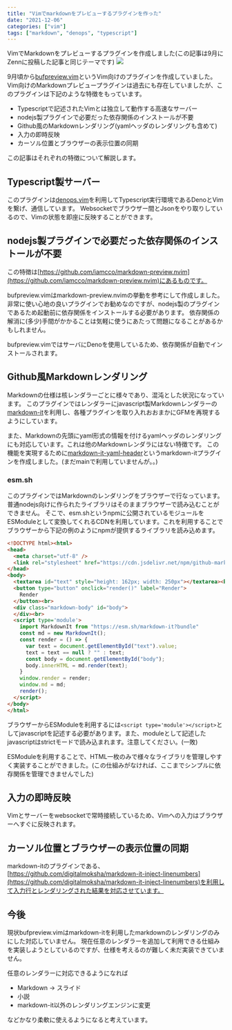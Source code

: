 ```yaml
---
title: "Vimでmarkdownをプレビューするプラグインを作った"
date: "2021-12-06"
categories: ["vim"]
tags: ["markdown", "denops", "typescript"]
---
```


VimでMarkdownをプレビューするプラグインを作成しました(この記事は9月にZennに投稿した記事と同じテーマです)
![](https://user-images.githubusercontent.com/45391880/134791644-5f69ee3e-a6ab-4d24-878b-7131dc9a3f4c.gif)

9月頃から[bufpreview.vim](https://github.com/kat0h/bufpreview.vim)というVim向けのプラグインを作成していました。
Vim向けのMarkdownプレビュープラグインは過去にも存在していましたが、このプラグインは下記のような特徴をもっています。

- Typescriptで記述されたVimとは独立して動作する高速なサーバー
- nodejs製プラグインで必要だった依存関係のインストールが不要
- Github風のMarkdownレンダリング(yamlヘッダのレンダリングも含めて)
- 入力の即時反映
- カーソル位置とブラウザーの表示位置の同期

この記事はそれぞれの特徴について解説します。

## Typescript製サーバー
このプラグインは[denops.vim](https://github.com/vim-denops/denops.vim)を利用してTypescript実行環境であるDenoとVimを繋げ、通信しています。
Websocketでブラウザー間とJsonをやり取りしているので、Vimの状態を即座に反映することができます。

## nodejs製プラグインで必要だった依存関係のインストールが不要
この特徴は[https://github.com/iamcco/markdown-preview.nvim](https://github.com/iamcco/markdown-preview.nvim)にあるものです。

bufpreview.vimはmarkdown-preview.nvimの挙動を参考にして作成しました。非常に使い心地の良いプラグインでお勧めなのですが、nodejs製のプラグインであるため起動前に依存関係をインストールする必要があります。
依存関係の解消に(多少)手間がかかることは気軽に使うにあたって問題になることがあるかもしれません。

bufpreview.vimではサーバにDenoを使用しているため、依存関係が自動でインストールされます。

## Github風Markdownレンダリング
Markdownの仕様は核レンダラーごとに様々であり、混沌とした状況になっています。
このプラグインではレンダラーにjavascript製Markdownレンダラーの[markdown-it](https://github.com/markdown-it/markdown-it)を利用し、各種プラグインを取り入れおおまかにGFMを再現するようにしています。

また、Markdownの先頭にyaml形式の情報を付けるyamlヘッダのレンダリングにも対応しています。これは他のMarkdownレンダラにはない特徴です。
この機能を実現するために[markdown-it-yaml-header](https://github.com/kat0h/markdown-it-meta-header)というmarkdown-itプラグインを作成しました。(まだmainで利用していませんが。。)

### esm.sh
このプラグインではMarkdownのレンダリングをブラウザーで行なっています。普通nodejs向けに作られたライブラリはそのままブラウザーで読み込むことができません。
そこで、esm.shというnpmに公開されているモジュールをESModuleとして変換してくれるCDNを利用しています。これを利用することでブラウザーから下記の例のようにnpmが提供するライブラリを読み込めます。

```html
<!DOCTYPE html><html>
<head>
  <meta charset="utf-8" />
  <link rel="stylesheet" href="https://cdn.jsdelivr.net/npm/github-markdown-css@4.0.0/github-markdown.min.css">
</head>
<body>
  <textarea id="text" style="height: 162px; width: 250px"></textarea><br>
  <button type="button" onclick="render()" label="Render">
    Render
  </button><br>
  <div class="markdown-body" id="body">
  </div><br>
  <script type='module'>
    import MarkdownIt from "https://esm.sh/markdown-it?bundle"
    const md = new MarkdownIt();
    const render = () => {
      var text = document.getElementById("text").value;
      text = text == null ? "" : text;
      const body = document.getElementById("body");
      body.innerHTML = md.render(text);
    }
    window.render = render;
    window.md = md;
    render();
  </script>
</body>
</html>
```

ブラウザーからESModuleを利用するには`<script type='module'></script>`としてjavascriptを記述する必要があります。また、moduleとして記述したjavascriptはstrictモードで読み込まれます。注意してください。(一敗)

ESModuleを利用することで、HTML一枚のみで様々なライブラリを管理しやすく実装することができました。(この仕組みがなければ、ここまでシンプルに依存関係を管理できませんでした)

## 入力の即時反映
Vimとサーバーをwebsocketで常時接続しているため、Vimへの入力はブラウザーへすぐに反映されます。

## カーソル位置とブラウザーの表示位置の同期
markdown-itのプラグインである、[https://github.com/digitalmoksha/markdown-it-inject-linenumbers](https://github.com/digitalmoksha/markdown-it-inject-linenumbers)を利用して入力行とレンダリングされた結果を対応させています。

## 今後
現状bufpreview.vimはmarkdown-itを利用したmarkdownのレンダリングのみにした対応していません。
現在任意のレンダラーを追加して利用できる仕組みを実装しようとしているのですが、仕様を考えるのが難しく未だ実装できていません。

任意のレンダラーに対応できるようになれば
- Markdown -> スライド
- 小説
- markdown-it以外のレンダリングエンジンに変更

などかなり柔軟に使えるようになると考えています。

